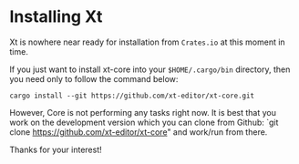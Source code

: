 # Installing Xt

Xt is nowhere near ready for installation from `Crates.io` at this
moment in time.

If you just want to install xt-core into your `$HOME/.cargo/bin`
directory, then you need only to follow the command below:

```
cargo install --git https://github.com/xt-editor/xt-core.git
```

However, Core is not performing any tasks right now. It is best that
you work on the development version which you can clone from Github:
`git clone https://github.com/xt-editor/xt-core" and work/run from
there.

Thanks for your interest!

